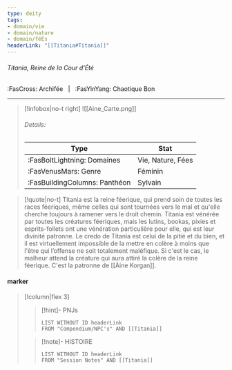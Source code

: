 ```yaml
---
type: deity
tags:
- domain/vie
- domain/nature
- domain/féEs
headerLink: "[[Titania#Titania]]"
---
```


###### Titania, Reine de la Cour d'Été
<span class="sub2">:FasCross: Archifée &nbsp; | &nbsp; :FasYinYang: Chaotique Bon</span>
___

> [!infobox|no-t right]
> ![[Aine_Carte.png]]
> ###### Details:
> | Type | Stat |
> | ---- | ---- |
> | :FasBoltLightning: Domaines | Vie, Nature, Fées |
> | :FasVenusMars: Genre | Féminin |
> | :FasBuildingColumns: Panthéon | Sylvain |

> [!quote|no-t]
>Titania est la reine féerique, qui prend soin de toutes les races féeriques, même celles qui sont tournées vers le mal et qu'elle cherche toujours à ramener vers le droit chemin. Titania est vénérée par toutes les créatures féeriques, mais les lutins, bookas, pixies et esprits-follets ont une vénération particulière pour elle, qui est leur divinité patronne. Le credo de Titania est celui de la pitié et du bien, et il est virtuellement impossible de la mettre en colère à moins que l'être qui l’offense ne soit totalement maléfique. Si c'est le cas, le malheur attend la créature qui aura attiré la colère de la reine féerique.
>C'est la patronne de [[Àine Korgan]].

#### marker
> [!column|flex 3]
>> [!hint]-  PNJs
>>```dataview
>>LIST WITHOUT ID headerLink
>>FROM "Compendium/NPC's" AND [[Titania]] 
>
>>[!note]- HISTOIRE
>>```dataview
>>LIST WITHOUT ID headerLink
>>FROM "Session Notes" AND [[Titania]]